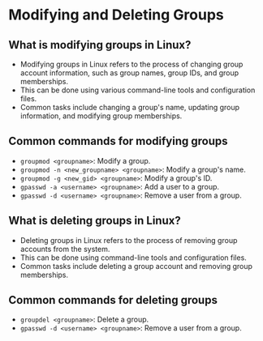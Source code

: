 # Modifying and Deleting Groups

## What is modifying groups in Linux?

- Modifying groups in Linux refers to the process of changing group account information, such as group names, group IDs, and group memberships.
- This can be done using various command-line tools and configuration files.
- Common tasks include changing a group's name, updating group information, and modifying group memberships.

## Common commands for modifying groups

- `groupmod <groupname>`: Modify a group.
- `groupmod -n <new_groupname> <groupname>`: Modify a group's name.
- `groupmod -g <new_gid> <groupname>`: Modify a group's ID.
- `gpasswd -a <username> <groupname>`: Add a user to a group.
- `gpasswd -d <username> <groupname>`: Remove a user from a group.

## What is deleting groups in Linux?

- Deleting groups in Linux refers to the process of removing group accounts from the system.
- This can be done using command-line tools and configuration files.
- Common tasks include deleting a group account and removing group memberships.

## Common commands for deleting groups

- `groupdel <groupname>`: Delete a group.
- `gpasswd -d <username> <groupname>`: Remove a user from a group.  
